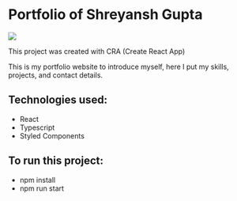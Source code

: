 # Portfolio of Shreyansh Gupta
<img src ="C:\Users\Shreyansh Gupta\Desktop\portfolio\Portfolio-v2\src\assets\Portfolio.png" />
 
This project was created with CRA (Create React App)

This is my portfolio website to introduce myself, here I put my skills, projects, and contact details.

## Technologies used:
- React
- Typescript
- Styled Components
 
## To run this project:
- npm install
- npm run start